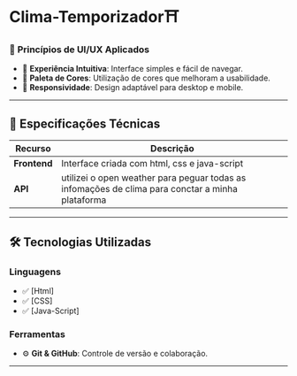 # Clima-Temporizador⛩️




### 🔹 **Princípios de UI/UX Aplicados**
- 🎯 **Experiência Intuitiva**: Interface simples e fácil de navegar.
- 🎨 **Paleta de Cores**: Utilização de cores que melhoram a usabilidade.
- 📱 **Responsividade**: Design adaptável para desktop e mobile.

---

## 📌 Especificações Técnicas

| Recurso       | Descrição |
|--------------|----------|
| **Frontend** | Interface criada com html, css e java-script |
| **API** | utilizei o open weather para peguar todas as infomações de clima para conctar a minha plataforma |

---

## 🛠️ Tecnologias Utilizadas

### **Linguagens**
- ✅ [Html]  
- ✅ [CSS]  
- ✅ [Java-Script]  

 

### **Ferramentas**
- ⚙️ **Git & GitHub**: Controle de versão e colaboração.  

---

